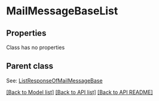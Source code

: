 
# MailMessageBaseList
## Properties
Class has no properties


## Parent class

See: [ListResponseOfMailMessageBase](ListResponseOfMailMessageBase.md)

[[Back to Model list]](README.md#documentation-for-models) [[Back to API list]](README.md#documentation-for-api-endpoints) [[Back to API README]](README.md)

